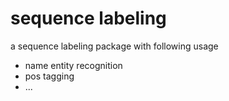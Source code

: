 # sequence labeling

a sequence labeling package with following usage
- name entity recognition
- pos tagging
- ...


